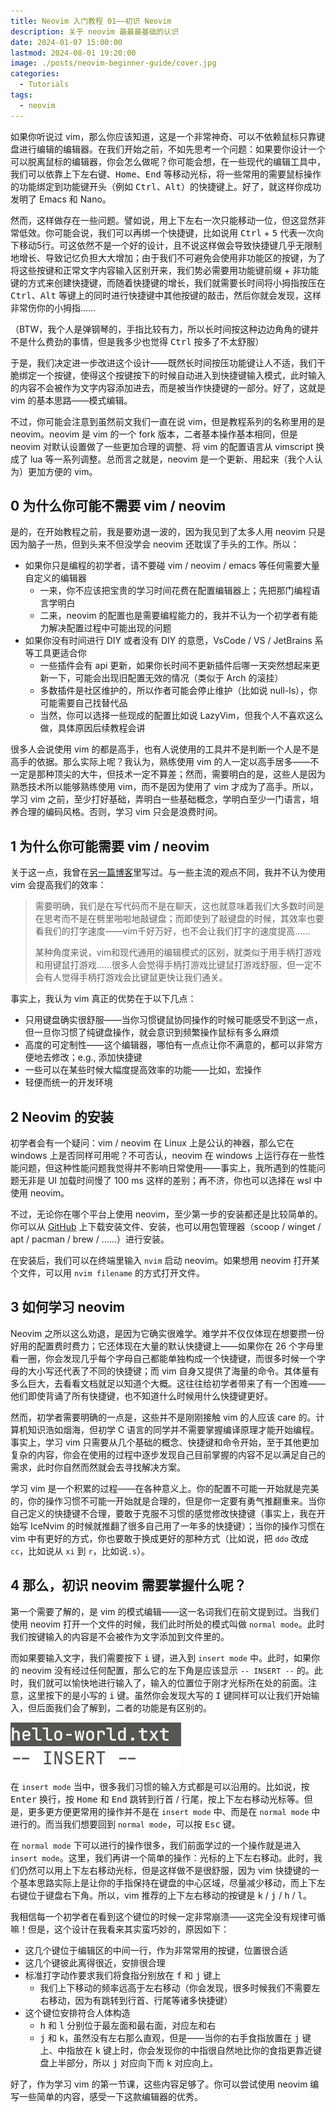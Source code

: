 ```yaml
---
title: Neovim 入门教程 01——初识 Neovim
description: 关于 neovim 最最最基础的认识
date: 2024-01-07 15:00:00
lastmod: 2024-08-01 19:20:00
image: ./posts/neovim-beginner-guide/cover.jpg
categories:
  - Tutorials
tags:
  - neovim
---
```


如果你听说过 vim，那么你应该知道，这是一个非常神奇、可以不依赖鼠标只靠键盘进行编辑的编辑器。在我们开始之前，不如先思考一个问题：如果要你设计一个可以脱离鼠标的编辑器，你会怎么做呢？你可能会想，在一些现代的编辑工具中，我们可以依靠上下左右键、<kbd>Home</kbd>、<kbd>End</kbd> 等移动光标，将一些常用的需要鼠标操作的功能绑定到功能键开头（例如 <kbd>Ctrl</kbd>、<kbd>Alt</kbd>）的快捷键上。好了，就这样你成功发明了 Emacs 和 Nano。

然而，这样做存在一些问题。譬如说，用上下左右一次只能移动一位，但这显然非常低效。你可能会说，我们可以再绑一个快捷键，比如说用 <kbd>Ctrl</kbd> + <kbd>5</kbd> 代表一次向下移动5行。可这依然不是一个好的设计，且不说这样做会导致快捷键几乎无限制地增长、导致记忆负担大大增加；由于我们不可避免会使用非功能区的按键，为了将这些按键和正常文字内容输入区别开来，我们势必需要用功能键前缀 + 非功能键的方式来创建快捷键，而随着快捷键的增长，我们就需要长时间将小拇指按压在 <kbd>Ctrl</kbd>、<kbd>Alt</kbd> 等键上的同时进行快捷键中其他按键的敲击，然后你就会发现，这样非常伤你的小拇指……

（BTW，我个人是弹钢琴的，手指比较有力，所以长时间按这种边边角角的键并不是什么费劲的事情，但是我多少也觉得 <kbd>Ctrl</kbd> 按多了不太舒服）

于是，我们决定进一步改进这个设计——既然长时间按压功能键让人不适，我们干脆绑定一个按键，使得这个按键按下的时候自动进入到快捷键输入模式，此时输入的内容不会被作为文字内容添加进去，而是被当作快捷键的一部分。好了，这就是 vim 的基本思路——模式编辑。

不过，你可能会注意到虽然前文我们一直在说 vim，但是教程系列的名称里用的是 neovim。neovim 是 vim 的一个 fork 版本，二者基本操作基本相同，但是 neovim 对默认设置做了一些更加合理的调整、将 vim 的配置语言从 vimscript 换成了 lua 等一系列调整。总而言之就是，neovim 是一个更新、用起来（我个人认为）更加方便的 vim。

## 0 为什么你可能不需要 vim / neovim

是的，在开始教程之前，我是要劝退一波的，因为我见到了太多人用 neovim 只是因为脑子一热，但到头来不但没学会 neovim 还耽误了手头的工作。所以：

- 如果你只是编程的初学者，请不要碰 vim / neovim / emacs 等任何需要大量自定义的编辑器
  - 一来，你不应该把宝贵的学习时间花费在配置编辑器上；先把那门编程语言学明白
  - 二来，neovim 的配置也是需要编程能力的，我并不认为一个初学者有能力解决配置过程中可能出现的问题
- 如果你没有时间进行 DIY 或者没有 DIY 的意愿，VsCode / VS / JetBrains 系等工具更适合你
  - 一些插件会有 api 更新，如果你长时间不更新插件后哪一天突然想起来更新一下，可能会出现旧配置无效的情况（类似于 Arch 的滚挂）
  - 多数插件是社区维护的，所以作者可能会停止维护（比如说 null-ls），你可能需要自己找替代品
  - 当然，你可以选择一些现成的配置比如说 LazyVim，但我个人不喜欢这么做，具体原因后续教程会讲

很多人会说使用 vim 的都是高手，也有人说使用的工具并不是判断一个人是不是高手的依据。那么实际上呢？我认为，熟练使用 vim 的人一定以高手居多——不一定是那种顶尖的大牛，但技术一定不算差；然而，需要明白的是，这些人是因为熟悉技术所以能够熟练使用 vim，而不是因为使用了 vim 才成为了高手。所以，学习 vim 之前，至少打好基础，弄明白一些基础概念，学明白至少一门语言，培养合理的编码风格。否则，学习 vim 只会是浪费时间。

## 1 为什么你可能需要 vim / neovim

关于这一点，我曾在[另一篇博客](/blog/posts/using-neovim/)里写过。与一些主流的观点不同，我并不认为使用 vim 会提高我们的效率：

> 需要明确，我们是在写代码而不是在聊天，这也就意味着我们大多数时间是在思考而不是在劈里啪啦地敲键盘；而即使到了敲键盘的时候，其效率也要看我们的打字速度——vim千好万好，也不会让我们打字的速度提高……
>
> 某种角度来说，vim和现代通用的编辑模式的区别，就类似于用手柄打游戏和用键鼠打游戏……很多人会觉得手柄打游戏比键鼠打游戏舒服，但一定不会有人觉得手柄打游戏会比键鼠更快让我们通关。

事实上，我认为 vim 真正的优势在于以下几点：

- 只用键盘确实很舒服——当你习惯键鼠协同操作的时候可能感受不到这一点，但一旦你习惯了纯键盘操作，就会意识到频繁操作鼠标有多么麻烦
- 高度的可定制性——这个编辑器，哪怕有一点点让你不满意的，都可以非常方便地去修改；e.g., 添加快捷键
- 一些可以在某些时候大幅度提高效率的功能——比如，宏操作
- 轻便而统一的开发环境

## 2 Neovim 的安装

初学者会有一个疑问：vim / neovim 在 Linux 上是公认的神器，那么它在 windows 上是否同样可用呢？不可否认，neovim 在 windows 上运行存在一些性能问题，但这种性能问题我觉得并不影响日常使用——事实上，我所遇到的性能问题无非是 UI 加载时间慢了 100 ms 这样的差别；再不济，你也可以选择在 wsl 中使用 neovim。

不过，无论你在哪个平台上使用 neovim，至少第一步的安装都还是比较简单的。你可以从 [GitHub](https://github.com/neovim/neovim/releases) 上下载安装文件、安装，也可以用包管理器（scoop / winget / apt / pacman / brew / ……）进行安装。

在安装后，我们可以在终端里输入 `nvim` 启动 neovim。如果想用 neovim 打开某个文件，可以用 `nvim filename` 的方式打开文件。

## 3 如何学习 neovim

Neovim 之所以这么劝退，是因为它确实很难学。难学并不仅仅体现在想要攒一份好用的配置费时费力；它还体现在大量的默认快捷键上——如果你在 26 个字母里看一圈，你会发现几乎每个字母自己都能单独构成一个快捷键，而很多时候一个字母的大小写还代表了不同的快捷键；而 vim 自身又提供了海量的命令。其体量有多么巨大，去看看文档就足以知道个大概。这往往给初学者带来了有一个困难——他们即使背诵了所有快捷键，也不知道什么时候用什么快捷键更好。

然而，初学者需要明确的一点是，这些并不是刚刚接触 vim 的人应该 care 的。计算机知识浩如烟海，但初学 C 语言的同学并不需要掌握编译原理才能开始编程。事实上，学习 vim 只需要从几个基础的概念、快捷键和命令开始，至于其他更加复杂的内容，你会在使用的过程中逐步发现自己目前掌握的内容不足以满足自己的需求，此时你自然而然就会去寻找解决方案。

学习 vim 是一个积累的过程——在各种意义上。你的配置不可能一开始就是完美的，你的操作习惯不可能一开始就是合理的，但是你一定要有勇气推翻重来。当你自己定义的快捷键不合理，要敢于克服不习惯的感觉修改快捷键（事实上，我在开始写 IceNvim 的时候就推翻了很多自己用了一年多的快捷键）；当你的操作习惯在 vim 中有更好的方式，你也要敢于换成更好的那种方式（比如说，把 `ddo` 改成 `cc`，比如说从 `xi` 到 `r`，比如说`.s`）。

## 4 那么，初识 neovim 需要掌握什么呢？

第一个需要了解的，是 vim 的模式编辑——这一名词我们在前文提到过。当我们使用 neovim 打开一个文件的时候，我们此时所处的模式叫做 `normal mode`。此时我们按键输入的内容是不会被作为文字添加到文件里的。

而如果要输入文字，我们需要按下 <kbd>i</kbd> 键，进入到 `insert mode` 中。此时，如果你的 neovim 没有经过任何配置，那么它的左下角是应该显示 `-- INSERT --` 的。此时，我们就可以愉快地进行输入了，输入的位置位于刚才光标所在处的前面。注意，这里按下的是小写的 <kbd>i</kbd> 键。虽然你会发现大写的 <kbd>I</kbd> 键同样可以让我们开始输入，但后面我们会了解到，二者的功能是有区别的。

![](insert-mode.jpg)

在 `insert mode` 当中，很多我们习惯的输入方式都是可以沿用的。比如说，按 <kbd>Enter</kbd> 换行，按 <kbd>Home</kbd> 和 <kbd>End</kbd> 跳转到行首 / 行尾，按上下左右移动光标等。但是，更多更方便更常用的操作并不是在 `insert mode` 中、而是在 `normal mode` 中进行的。而当我们想要回到 `normal mode`，可以按 <kbd>Esc</kbd> 键。

在 `normal mode` 下可以进行的操作很多，我们前面学过的一个操作就是进入 `insert mode`。这里，我们再讲一个简单的操作：光标的上下左右移动。此时，我们仍然可以用上下左右移动光标，但是这样做不是很舒服，因为 vim 快捷键的一个基本思路实际上是让你的手指保持在键盘的中心区域，尽量减少移动，而上下左右键位于键盘右下角。所以，vim 推荐的上下左右移动的按键是 <kbd>k</kbd> / <kbd>j</kbd> / <kbd>h</kbd> / <kbd>l</kbd>。

我相信每一个初学者在看到这个键位的时候一定非常崩溃——这完全没有规律可循嘛！但是，这个设计在我看来其实蛮巧妙的，原因如下：

- 这几个键位于编辑区的中间一行，作为非常常用的按键，位置很合适
- 这几个键彼此离得很近，安排很合理
- 标准打字动作要求我们将食指分别放在 <kbd>f</kbd> 和 <kbd>j</kbd> 键上
  - 我们上下移动的频率远高于左右移动（你会发现，很多时候我们不需要左右移动，因为有跳转到行首、行尾等诸多快捷键）
- 这个键位安排符合人体构造
  - <kbd>h</kbd> 和 <kbd>l</kbd> 分别位于最左面和最右面，对应左和右
  - <kbd>j</kbd> 和 <kbd>k</kbd>，虽然没有左右那么直观，但是——当你的右手食指放置在 <kbd>j</kbd> 键上、中指放在 <kbd>k</kbd> 键上时，你会发现你的中指很自然地比你的食指更靠近键盘上半部分，所以 <kbd>j</kbd> 对应向下而 <kbd>k</kbd> 对应向上。

好了，作为学习 vim 的第一节课，这些内容足够了。你可以尝试使用 neovim 编写一些简单的内容，感受一下这款编辑器的优秀。
